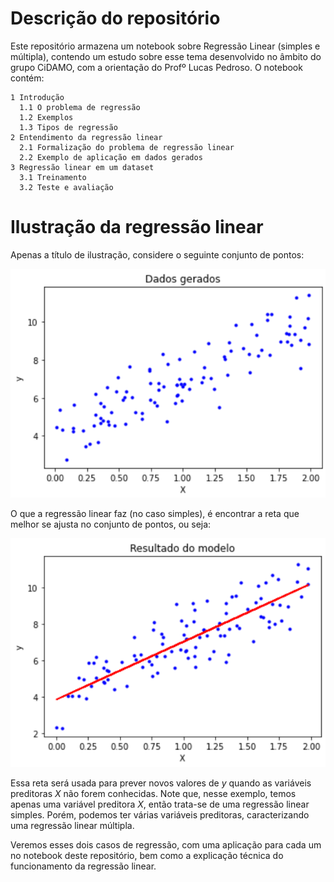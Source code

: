 # Descrição do repositório

Este repositório armazena um notebook sobre Regressão Linear (simples e múltipla), contendo um estudo sobre esse tema desenvolvido no âmbito do grupo CiDAMO, com a orientação do Profº Lucas Pedroso. O notebook contém:

```
1 Introdução
  1.1 O problema de regressão
  1.2 Exemplos
  1.3 Tipos de regressão
2 Entendimento da regressão linear
  2.1 Formalização do problema de regressão linear
  2.2 Exemplo de aplicação em dados gerados
3 Regressão linear em um dataset
  3.1 Treinamento
  3.2 Teste e avaliação
```

# Ilustração da regressão linear

Apenas a título de ilustração, considere o seguinte conjunto de pontos:

![Dados gerados](imagens/dados_gerados.png "Dados gerados para a regressão linear")

O que a regressão linear faz (no caso simples), é encontrar a reta que melhor se ajusta no conjunto de pontos, ou seja:

![Modelo de regressão linear simples](imagens/regressao_linear_simples.png "Modelo de regressão linear simples")

Essa reta será usada para prever novos valores de *y* quando as variáveis preditoras *X* não forem conhecidas. Note que, nesse exemplo, temos apenas uma variável preditora *X*, então trata-se de uma regressão linear simples. Porém, podemos ter várias variáveis preditoras, caracterizando uma regressão linear múltipla.

Veremos esses dois casos de regressão, com uma aplicação para cada um no notebook deste repositório, bem como a explicação técnica do funcionamento da regressão linear.
